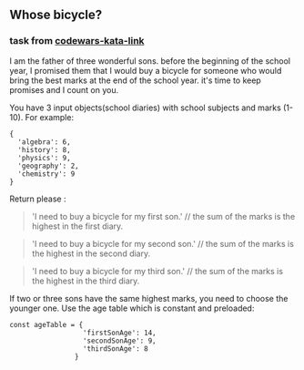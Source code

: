 ## Whose bicycle?
### task from [codewars-kata-link](https://www.codewars.com/kata/5a2cb4bff28b820c33000082/)

I am the father of three wonderful sons. before the beginning of the school year, I promised them that I would buy a bicycle for someone who would bring the best marks at the end of the school year. it's time to keep promises and I count on you.

You have 3 input objects(school diaries) with school subjects and marks (1-10). For example:

    {
      'algebra': 6,
      'history': 8,
      'physics': 9,
      'geography': 2,
      'chemistry': 9
    }

Return please :

>'I need to buy a bicycle for my first son.' // the sum of the marks is the highest  in the first diary.

>'I need to buy a bicycle for my second son.' // the sum of the marks is the highest in the second diary.

>'I need to buy a bicycle for my third son.' //  the sum of the marks is the highest in the third diary.

If two or three sons have the same highest marks, you need to choose the younger one. Use the age table which is constant and preloaded:

    const ageTable = {
                      'firstSonAge': 14,
                      'secondSonAge': 9,
                      'thirdSonAge': 8
                    }

